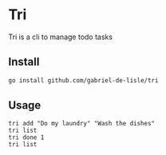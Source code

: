 # Tri

Tri is a cli to manage todo tasks 

## Install

```bash
go install github.com/gabriel-de-lisle/tri
```
## Usage 

```
tri add "Do my laundry" "Wash the dishes"
tri list 
tri done 1
tri list
```